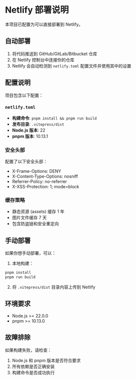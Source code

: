 # Netlify 部署说明

本项目已配置为可以直接部署到 Netlify。

## 自动部署

1. 将代码推送到 GitHub/GitLab/Bitbucket 仓库
2. 在 Netlify 控制台中连接你的仓库
3. Netlify 会自动检测到 `netlify.toml` 配置文件并使用其中的设置

## 配置说明

项目包含以下配置：

### `netlify.toml`
- **构建命令**: `pnpm install && pnpm run build`
- **发布目录**: `.vitepress/dist`
- **Node.js 版本**: 22
- **pnpm 版本**: 10.13.1

### 安全头部
配置了以下安全头部：
- X-Frame-Options: DENY
- X-Content-Type-Options: nosniff
- Referrer-Policy: no-referrer
- X-XSS-Protection: 1; mode=block

### 缓存策略
- 静态资源 (assets) 缓存 1 年
- 图片文件缓存 7 天
- 包含防盗链和安全重定向

## 手动部署

如果你想手动部署，可以：

1. 本地构建：
```bash
pnpm install
pnpm run build
```

2. 将 `.vitepress/dist` 目录内容上传到 Netlify

## 环境要求

- Node.js >= 22.0.0
- pnpm >= 10.13.0

## 故障排除

如果构建失败，请检查：
1. Node.js 和 pnpm 版本是否符合要求
2. 所有依赖是否正确安装
3. 构建命令是否成功执行 
